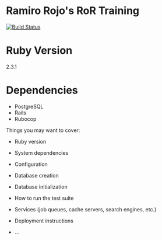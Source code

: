 # Ramiro Rojo's RoR Training

[![Build Status](https://travis-ci.org/wolox-training/rr-rails.svg?branch=master)](https://travis-ci.org/wolox-training/rr-rails)

# Ruby Version

2.3.1

# Dependencies

- PostgreSQL
- Rails
- Rubocop


Things you may want to cover:

* Ruby version

* System dependencies

* Configuration

* Database creation

* Database initialization

* How to run the test suite

* Services (job queues, cache servers, search engines, etc.)

* Deployment instructions

* ...
